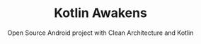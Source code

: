 ---
title: Kotlin Awakens
subtitle: Open Source Android project with Clean Architecture and Kotlin
image: "../imgs/swkotlin.gif"
link: https://github.com/HugoMatilla/StarWars-TheKotlinAwakens
buttonTitle: VISIT PROJECT
priority: 2
badges: [android]
categories: [open]
--- 